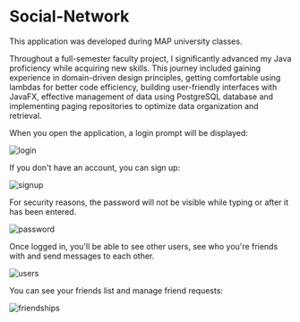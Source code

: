 # Social-Network
This application was developed during MAP university classes.

Throughout a full-semester faculty project, I significantly advanced my Java proficiency while acquiring new skills. This journey included gaining experience in domain-driven design principles, getting comfortable using lambdas for better code efficiency, building user-friendly interfaces with JavaFX, effective management of data using PostgreSQL database and implementing paging repositories to optimize data organization and retrieval.


When you open the application, a login prompt will be displayed:

![login](https://github.com/maria-osan/Social-Network/assets/159919331/a399dc24-f32d-43a1-875f-eaaa8979b1c2)

If you don't have an account, you can sign up:

![signup](https://github.com/maria-osan/Social-Network/assets/159919331/620800f1-acbe-4067-8eb2-a5fc7b583a57)

For security reasons, the password will not be visible while typing or after it has been entered.

![password](https://github.com/maria-osan/Social-Network/assets/159919331/c912d544-3f75-4070-afbf-87ac48b1c20a)

Once logged in, you'll be able to see other users, see who you're friends with and send messages to each other.

![users](https://github.com/maria-osan/Social-Network/assets/159919331/fe0d3db4-8783-4c8d-8e01-377a6b46fe09)

You can see your friends list and manage friend requests:

![friendships](https://github.com/maria-osan/Social-Network/assets/159919331/6987d9d6-8d34-4d7e-8d37-3a42a091fb58)
